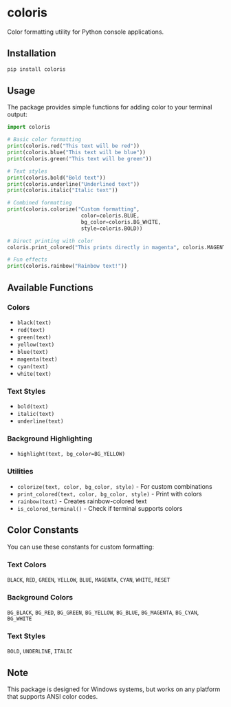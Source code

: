 # coloris

Color formatting utility for Python console applications.

## Installation

```bash
pip install coloris
```

## Usage

The package provides simple functions for adding color to your terminal output:

```python
import coloris

# Basic color formatting
print(coloris.red("This text will be red"))
print(coloris.blue("This text will be blue"))
print(coloris.green("This text will be green"))

# Text styles
print(coloris.bold("Bold text"))
print(coloris.underline("Underlined text"))
print(coloris.italic("Italic text"))

# Combined formatting
print(coloris.colorize("Custom formatting", 
                        color=coloris.BLUE,
                        bg_color=coloris.BG_WHITE,
                        style=coloris.BOLD))

# Direct printing with color
coloris.print_colored("This prints directly in magenta", coloris.MAGENTA)

# Fun effects
print(coloris.rainbow("Rainbow text!"))
```

## Available Functions

### Colors
- `black(text)`
- `red(text)`
- `green(text)`
- `yellow(text)`
- `blue(text)`
- `magenta(text)`
- `cyan(text)`
- `white(text)`

### Text Styles
- `bold(text)`
- `italic(text)`
- `underline(text)`

### Background Highlighting
- `highlight(text, bg_color=BG_YELLOW)`

### Utilities
- `colorize(text, color, bg_color, style)` - For custom combinations
- `print_colored(text, color, bg_color, style)` - Print with colors
- `rainbow(text)` - Creates rainbow-colored text
- `is_colored_terminal()` - Check if terminal supports colors

## Color Constants

You can use these constants for custom formatting:

### Text Colors
`BLACK`, `RED`, `GREEN`, `YELLOW`, `BLUE`, `MAGENTA`, `CYAN`, `WHITE`, `RESET`

### Background Colors
`BG_BLACK`, `BG_RED`, `BG_GREEN`, `BG_YELLOW`, `BG_BLUE`, `BG_MAGENTA`, `BG_CYAN`, `BG_WHITE`

### Text Styles
`BOLD`, `UNDERLINE`, `ITALIC`

## Note

This package is designed for Windows systems, but works on any platform that supports ANSI color codes.